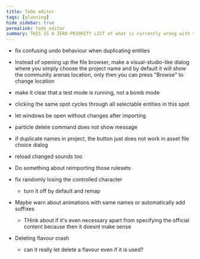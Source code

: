 ```yaml
---
title: ToDo editor
tags: [planning]
hide_sidebar: true
permalink: todo_editor
summary: THIS IS A ZERO-PRIORITY LIST of what is currently wrong with the legacy editor. Note that the legacy editor will only be used by the developer for skinning new character animations at most, or perhaps for debugging.
---
```


- fix confusing undo behaviour when duplicating entities

- Instead of opening up the file browser, make a visual-studio-like dialog where you simply choose the project name
and by default it will show the community arenas location, only then you can press "Browse" to change location

- make it clear that a test mode is running, not a bomb mode
- clicking the same spot cycles through all selectable entities in this spot

- let windows be open without changes after importing
- particle delete command does not show message
- if duplicate names in project, the button just does not work in asset file choice dialog
- reload changed sounds too

- Do something about reimporting those rulesets

- fix randomly losing the controlled character
	- turn it off by default and remap

- Maybe warn about animations with same names or automatically add suffixes
	- THink about if it's even necessary apart from specifying the official content because then it doesnt make sense

- Deleting flavour crash
	- can it really let delete a flavour even if it is used?
